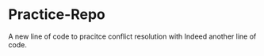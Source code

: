 # Practice-Repo
A new line of code to pracitce conflict resolution with
Indeed another line of code.
